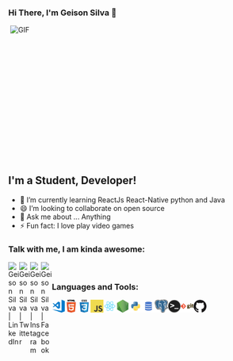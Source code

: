 ### Hi There, I'm Geison Silva  👋

 <img align="right" alt="GIF" src="https://s2.glbimg.com/HC6tW5_uSRI3ZHMBPTH-1PXCpn0=/e.glbimg.com/og/ed/f/original/2017/09/20/7.gif" width="500" height="300" />


## I'm a Student, Developer!
<!-- - ✍ You can find my projects here [] -->
- 🌱 I’m currently learning ReactJs React-Native python and Java
- 😄 I’m looking to collaborate on open source
- 💬 Ask me about ... Anything
- ⚡ Fun fact: I love play video games


### Talk with me, I am kinda awesome:
[<img align="left" alt="Geison Silva | LinkedIn" width="22px" src="https://cdn.jsdelivr.net/npm/simple-icons@v3/icons/linkedin.svg" target="_blank"/>][linkedin]
[<img align="left" alt="Geison Silva | Twitter" width="22px" src="https://cdn.jsdelivr.net/npm/simple-icons@v3/icons/twitter.svg" target="_blank"/>][twitter]
[<img align="left" alt="Geison Silva | Instagram" width="22px" src="https://cdn.jsdelivr.net/npm/simple-icons@v3/icons/instagram.svg" target="_blank"/>][instagram]
[<img align="left" alt="Geison Silva | Facebook" width="22px" src="https://cdn.jsdelivr.net/npm/simple-icons@v3/icons/facebook.svg" target="_blank"/>][facebook]




<br />

### Languages and Tools:

<img align="left" alt="Visual Studio Code" width="26px" src="https://raw.githubusercontent.com/github/explore/80688e429a7d4ef2fca1e82350fe8e3517d3494d/topics/visual-studio-code/visual-studio-code.png" />
<img align="left" alt="HTML5" width="26px" src="https://raw.githubusercontent.com/github/explore/80688e429a7d4ef2fca1e82350fe8e3517d3494d/topics/html/html.png" />
<img align="left" alt="CSS3" width="26px" src="https://raw.githubusercontent.com/github/explore/80688e429a7d4ef2fca1e82350fe8e3517d3494d/topics/css/css.png" />
<img align="left" alt="JavaScript" width="26px" src="https://raw.githubusercontent.com/github/explore/80688e429a7d4ef2fca1e82350fe8e3517d3494d/topics/javascript/javascript.png" />
<img align="left" alt="React" width="26px" src="https://raw.githubusercontent.com/github/explore/80688e429a7d4ef2fca1e82350fe8e3517d3494d/topics/react/react.png" />
<img align="left" alt="Node.js" width="26px" src="https://raw.githubusercontent.com/github/explore/80688e429a7d4ef2fca1e82350fe8e3517d3494d/topics/nodejs/nodejs.png" />
<img align="left" alt="python" width="26px" src="https://raw.githubusercontent.com/github/explore/80688e429a7d4ef2fca1e82350fe8e3517d3494d/topics/python/python.png" />
<img align="left" alt="SQL" width="26px" src="https://raw.githubusercontent.com/github/explore/80688e429a7d4ef2fca1e82350fe8e3517d3494d/topics/sql/sql.png" />
<img align="left" alt="postgreSQL" width="26px" src="https://raw.githubusercontent.com/github/explore/80688e429a7d4ef2fca1e82350fe8e3517d3494d/topics/postgresql/postgresql.png" />
<img align="left" alt="Terminal" width="26px" src="https://raw.githubusercontent.com/github/explore/80688e429a7d4ef2fca1e82350fe8e3517d3494d/topics/terminal/terminal.png" />
<img align="left" alt="Git" width="26px" src="https://raw.githubusercontent.com/github/explore/80688e429a7d4ef2fca1e82350fe8e3517d3494d/topics/git/git.png" />
<img align="left" alt="GitHub" width="26px" src="https://raw.githubusercontent.com/github/explore/78df643247d429f6cc873026c0622819ad797942/topics/github/github.png" />


<br />
<br />



[instagram]: https://www.instagram.com/geisonsilva2/
[twitter]: https://twitter.com/Geison48074051
[linkedin]: https://www.linkedin.com/in/geison-silva-/
[facebook]: https://www.facebook.com/geison.silva.353-/



